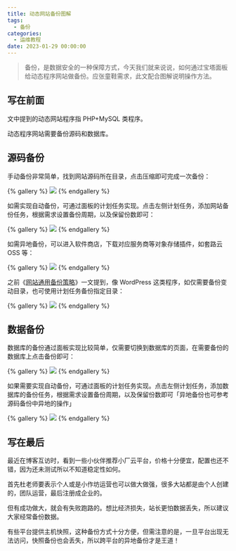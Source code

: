 ```yaml
---
title: 动态网站备份图解
tags:
  - 备份
categories:
  - 运维教程
date: 2023-01-29 00:00:00
---
```


> 备份，是数据安全的一种保障方式，今天我们就来说说，如何通过宝塔面板给动态程序网站做备份。应张童鞋需求，此文配合图解说明操作方法。

<!-- more -->

## 写在前面

文中提到的动态网站程序指 PHP+MySQL 类程序。

动态程序网站需要备份源码和数据库。

## 源码备份

手动备份非常简单，找到网站源码所在目录，点击压缩即可完成一次备份：

{% gallery %}
![](https://cdn.dusays.com/2023/01/550-1.jpg/1)
{% endgallery %}

如需实现自动备份，可通过面板的计划任务实现。点击左侧计划任务，添加网站备份任务，根据需求设置备份周期，以及保留份数即可：

{% gallery %}
![](https://cdn.dusays.com/2023/01/550-2.jpg/1)
{% endgallery %}

如需异地备份，可以进入软件商店，下载对应服务商等对象存储插件，如套路云 OSS 等：

{% gallery %}
![](https://cdn.dusays.com/2023/01/550-3.jpg/1)
{% endgallery %}

之前《[网站通用备份策略](https://dusays.com/546/)》一文提到，像 WordPress 这类程序，如仅需要备份变动目录，也可使用计划任务备份指定目录：

{% gallery %}
![](https://cdn.dusays.com/2023/01/550-4.jpg/1)
{% endgallery %}

## 数据备份

数据库的备份通过面板实现比较简单，仅需要切换到数据库的页面，在需要备份的数据库上点击备份即可：

{% gallery %}
![](https://cdn.dusays.com/2023/01/550-5.jpg/1)
{% endgallery %}

如果需要实现自动备份，可通过面板的计划任务实现。点击左侧计划任务，添加数据库的备份任务，根据需求设置备份周期，以及保留份数即可「异地备份也可参考源码备份中异地的操作」

{% gallery %}
![](https://cdn.dusays.com/2023/01/550-6.jpg/1)
{% endgallery %}

## 写在最后

最近在博客互访时，看到一些小伙伴推荐小厂云平台，价格十分便宜，配置也还不错，因为还未测试所以不知道稳定性如何。

首先杜老师要表示个人或是小作坊运营也可以做大做强，很多大站都是由个人创建的，团队运营，最后注册成企业的。

但有成功做大，就会有失败跑路的。想比经济损失，站长更怕数据丢失，所以建议大家经常备份数据。

有些平台提供主机快照，这种备份方式十分方便，但需注意的是，一旦平台出现无法访问，快照备份也会丢失，所以跨平台的异地备份才是王道！